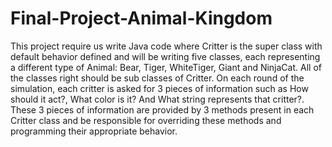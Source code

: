# Final-Project-Animal-Kingdom

This project require us write Java code where Critter is the super class with default behavior defined and  will be writing five classes, each representing a different type of Animal: Bear, Tiger, WhiteTiger, Giant and NinjaCat. All of the classes right should be sub classes of Critter. On each round of the simulation, each critter is asked for 3 pieces of information such as How should it act?, What color is it? And What string represents that critter?. These 3 pieces of information are provided by 3 methods present in each Critter class and be responsible for overriding these methods and programming their appropriate behavior. 
